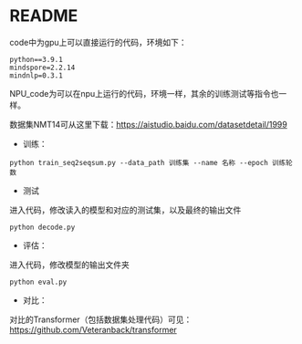 # README

code中为gpu上可以直接运行的代码，环境如下：

```
python==3.9.1
mindspore=2.2.14
mindnlp=0.3.1
```

NPU_code为可以在npu上运行的代码，环境一样，其余的训练测试等指令也一样。

数据集NMT14可从这里下载：https://aistudio.baidu.com/datasetdetail/1999

- 训练：

```
python train_seq2seqsum.py --data_path 训练集 --name 名称 --epoch 训练轮数
```

- 测试

进入代码，修改读入的模型和对应的测试集，以及最终的输出文件

```
python decode.py 
```

- 评估：

进入代码，修改模型的输出文件夹

```
python eval.py
```

- 对比：

对比的Transformer（包括数据集处理代码）可见：https://github.com/Veteranback/transformer
